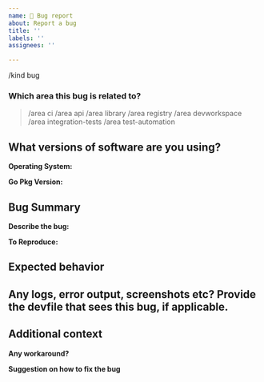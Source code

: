 ```yaml
---
name: 🐞 Bug report
about: Report a bug
title: ''
labels: ''
assignees: ''

---
```


/kind bug

<!--

Welcome! - We kindly ask you to:

  1. Fill out the issue template below 
  2. Use the Devfile Community Slack Channel: https://kubernetes.slack.com/archives/C02SX9E5B55 if you have a question rather than a bug or feature request.
    If you haven’t joined the Kubernetes workspace before, follow https://slack.k8s.io/.

Thanks for understanding and for contributing to the project!

-->

### Which area this bug is related to?
<!--
    Uncomment appropriate `/area` lines, and delete the rest.
    For example, `> /area api` would simply become: `/area api`
-->

> /area ci
> /area api
> /area library
> /area registry
> /area devworkspace
> /area integration-tests
> /area test-automation


## What versions of software are you using?

**Operating System:**

**Go Pkg Version:**


## Bug Summary
**Describe the bug:**
<!-- 
    A clear and concise description of what the bug is.
-->

**To Reproduce:**
<!--
    Steps to reproduce the behavior.
-->


## Expected behavior
<!--
    A clear and concise description of what you expected to happen.
-->

## Any logs, error output, screenshots etc? Provide the devfile that sees this bug, if applicable.
<!--
To get logs:
    ci: please copy the github workflow output
    api: please copy the terminal output
    library: please copy the terminal output
    registry: follow instruction under "Collecting Logs" to find log: https://github.com/devfile/registry-support/blob/main/TROUBLESHOOTING.md
    devworkspace: copy the logs from the controller (kubectl logs deploy/devworkspace-controller -n $NAMESPACE)
    test-automation: 
        api: follow instruction under "Running tests locally" to find test log: https://github.com/devfile/api/tree/main/test
        library: follow instruction under "Running the tests locally" to find test log: https://github.com/devfile/library/tree/main/tests
        devworkspace: copy the logs from the controller (kubectl logs deploy/devworkspace-controller -n $NAMESPACE)
    integration-tests: please copy the build log under prow ci result for QE ingetration tests
-->


## Additional context
<!--
    Add any other context about the problem here.
-->
**Any workaround?**
<!--
    Describe the workaround if applicable.
-->

**Suggestion on how to fix the bug**
<!--
    Provide suggestion on how to fix the bug upon your investigation, if applicable.
-->


